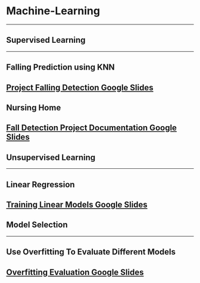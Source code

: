 # Machine-Learning
-------------------------------
## Supervised Learning
-------------------------------
## Falling Prediction using KNN
[Project Falling Detection Google Slides](https://docs.google.com/presentation/d/1726yjfxdBb1fX9QiS76OW03gdmqffNro79BLjxoPJ2w/present?usp=sharing)
----------------------------------------------------------------------


## Nursing Home
[Fall Detection Project Documentation Google Slides](https://docs.google.com/presentation/d/1KK-RM6rHMsEkpBWsZOvEWn4oyd-jk_pr6JRBgcaPy3I/present?usp=sharing)
-----------------------------------------------------------------------


## Unsupervised Learning
-------------------------
## Linear Regression
[Training Linear Models Google Slides](https://docs.google.com/presentation/d/1OW3pYoA0t6OX_BXnZ2rLzWj6KrCvpBx7vnWL44-i2co/present?usp=sharing)
-----------------------------------------------------------------------


## Model Selection
-----------------------------------------------
## Use Overfitting To Evaluate Different Models
[Overfitting Evaluation Google Slides](https://docs.google.com/presentation/d/1oUjMS97vXK5Cq5j_ICeAX-f5-RTPQvuMATjOu5VTdbQ/present?usp=sharing) 
-----------------------------------------------------------------------
